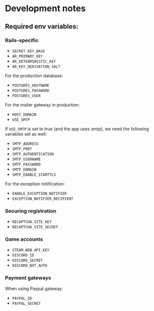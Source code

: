 # Development notes

## Required env variables:

### Rails-specific

* `SECRET_KEY_BASE`
* `AR_PRIMARY_KEY`
* `AR_DETERMINISTIC_KEY`
* `AR_KEY_DERIVATION_SALT`

For the production database:

* `POSTGRES_HOSTNAME`
* `POSTGRES_PASSWORD`
* `POSTGRES_USER`

For the mailer gateway in production:

* `HOST_DOMAIN`
* `USE_SMTP`

If `USE_SMTP` is set to true (and the app uses smtp), we need the following
variables set as well:

* `SMTP_ADDRESS`
* `SMTP_PORT`
* `SMTP_AUTHENTICATION`
* `SMTP_USERNAME`
* `SMTP_PASSWORD`
* `SMTP_DOMAIN`
* `SMTP_ENABLE_STARTTLS`

For the exception notification:

* `ENABLE_EXCEPTION_NOTIFIER`
* `EXCEPTION_NOTIFIER_RECIPIENT`

### Securing registration

* `RECAPTCHA_SITE_KEY`
* `RECAPTCHA_SITE_SECRET`

### Game accounts

* `STEAM_WEB_API_KEY`
* `DISCORD_ID`
* `DISCORD_SECRET`
* `DISCORD_BOT_AUTH`

### Payment gateways

When using Paypal gateway:

* `PAYPAL_ID`
* `PAYPAL_SECRET`
